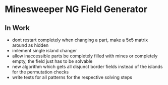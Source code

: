 # Minesweeper NG Field Generator

## In Work

- dont restart completely when changing a part, make a 5x5 matrix around as hidden
- imlement single island changer
- allow inaccessible parts be completely filled with mines or completely empty, the field just has to be solvable
- new algorithm which gets all disjunct border fields instead of the islands for the permutation checks
- write tests for all patterns for the respective solving steps